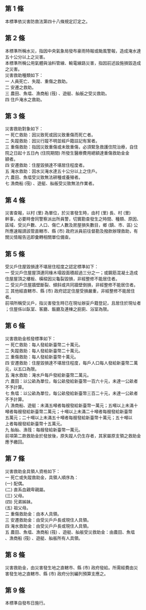 第 1 條
-------
本標準依災害防救法第四十八條規定訂定之。

第 2 條
-------
本標準所稱水災，指因中央氣象局發布豪雨特報或颱風警報，造成淹水達  
五十公分以上之災害。  
本標準所稱公用氣體與油料管線、輸電線路災害，指因前述設施損毀造成  
之災害。  
災害救助種類如下：  
一  人員死亡、失蹤、重傷之救助。  
二  安遷之救助。  
三  農田、魚塭、漁商船 (筏) 、遊艇、舢舨之受災救助。  
四  住戶淹水之救助。

第 3 條
-------
災害救助對象如下：  
一  死亡救助：因災致死或因災致重傷而死亡者。  
二  失蹤救助：因災行蹤不明並經戶籍註記有案者。  
三  重傷救助：指因災致重傷或未致重傷，必須緊急救護住院治療，自住  
    院之日起十五日內 (住院期間) 所發生醫療費用總額達重傷救助金金  
    額者。  
四  安遷救助：住屋毀損達不堪居住程度者。  
五  淹水救助：因水災淹水達五十公分以上之住戶。  
六  農田、魚塭受災致無法耕種或養殖者。  
七  漁商船 (筏) 、遊艇、舢舨受災致無法作業者。

第 4 條
-------
災害查報，以村 (里) 為單位，於災害發生時，由村 (里) 長、村 (里)  
幹事，必要時會同警察派出所員警，切實勘查發生之時間、種類、原因、  
區域、受災戶數、人口、傷亡人數及房屋損失數目，鄉 (鎮、市、區) 公  
所應速報請該管直轄市、縣 (市) 政府派員前往督勘及撥款辦理救助，有  
關災情報告迅即彙轉相關單位備查。

第 5 條
-------
受災戶住屋毀損達不堪居住程度之認定標準如下：  
一  受災戶住屋屋頂連同椽木塌毀面積超過三分之一；或鋼筋混凝土造成  
    住屋屋頂之樓板、橫樑因災龜裂毀損，非經整修不能居住者。  
二  受災戶住屋牆壁斷裂、傾斜或共同牆壁倒損，非經整修不能居住者。  
三  其他經直轄市、縣 (市) 政府認定住屋受損嚴重，非經整修不能居住  
    者。  
前項所稱受災戶，指災害發生時已在現址辦妥戶籍登記，且居住於現址者  
；住屋係以臥室、客廳、飯廳及連棟之廚廁、浴室為限。

第 6 條
-------
災害救助金核發標準如下：  
一  死亡救助：每人發給新臺幣二十萬元。  
二  失蹤救助：每人發給新臺幣二十萬元。  
三  重傷救助：每人發給新臺幣十萬元。  
四  安遷救助：住屋毀損達不堪居住程度，每戶人口每人發給新臺幣二萬  
    元，以五口為限。  
五  淹水救助：淹水戶每戶發給新臺幣二萬元。  
六  農田：以公畝為單位，每公畝發給新臺幣一百六十元，未達一公畝者  
    不予計算。  
七  魚塭：以公畝為單位，每公畝發給新臺幣三百二十元，未達一公畝者  
    不予計算。  
八  漁商船、遊艇：未滿五噸者每艘發給新臺幣一萬元；五噸以上未滿十  
    噸者每艘發給新臺幣二萬元；十噸以上未滿二十噸者每艘發給新臺幣  
    五萬元；二十噸以上未滿五十噸者每艘發給新臺幣十萬元；五十噸以  
    上者每艘發給新臺幣十五萬元。  
九  舢舢、漁筏：每艘發給新臺幣一萬元。  
前項第二款救助金於發放後，原失蹤人仍生存者，其家屬原支領之救助金  
應予繳回。

第 7 條
-------
災害救助金具領人資格如下：  
一  死亡或失蹤救助金，具領人順序為：  
 (一) 配偶。  
 (二) 直系血親卑親屬。  
 (三) 父母。  
 (四) 兄弟姊妹。  
 (五) 祖父母。  
二  重傷救助金：由本人具領。  
三  安遷救助金：由受災戶戶長或現住人具領。  
四  淹水救助金：由受災戶戶長或現住人具領。  
五  農田、魚塭、漁商船 (筏) 、遊艇、舢舨受災救助金：由農田、魚塭  
    、漁商船 (筏) 、遊艇、舢舨所有人具領。

第 8 條
-------
災害救助金，由災害發生地之直轄市、縣 (市) 政府發給。所需經費由災  
害發生地之直轄市、縣 (市) 政府分別編列預算支應之。

第 9 條
-------
本標準自發布日施行。

